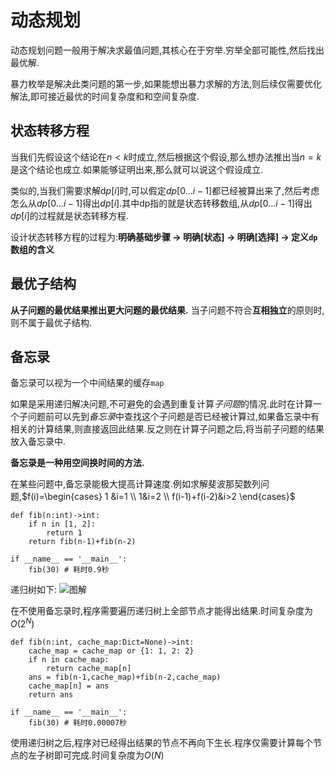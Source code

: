 # 动态规划
动态规划问题一般用于解决求最值问题,其核心在于穷举.穷举全部可能性,然后找出最优解.

暴力枚举是解决此类问题的第一步,如果能想出暴力求解的方法,则后续仅需要优化解法,即可接近最优的时间复杂度和和空间复杂度.



## 状态转移方程

当我们先假设这个结论在$n<k$时成立,然后根据这个假设,那么想办法推出当$n=k$是这个结论也成立.如果能够证明出来,那么就可以说这个假设成立.

类似的,当我们需要求解d$p[i]$时,可以假定$dp[0\dots i-1]$都已经被算出来了,然后考虑怎么从$dp[0\dots i-1]$得出$dp[i]$.其中dp指的就是状态转移数组,从$dp[0\dots i-1]$得出$dp[i]$的过程就是状态转移方程.

设计状态转移方程的过程为:**明确基础步骤 -> 明确[状态] -> 明确[选择] -> 定义`dp`数组的含义**


## 最优子结构
**从子问题的最优结果推出更大问题的最优结果.**
当子问题不符合**互相独立**的原则时,则不属于最优子结构.



## 备忘录
备忘录可以视为一个中间结果的缓存`map`

如果是采用递归解决问题,不可避免的会遇到重复计算*子问题*的情况.此时在计算一个子问题前可以先到*备忘录*中查找这个子问题是否已经被计算过,如果备忘录中有相关的计算结果,则直接返回此结果.反之则在计算子问题之后,将当前子问题的结果放入备忘录中.

**备忘录是一种用空间换时间的方法.**

在某些问题中,备忘录能极大提高计算速度.例如求解斐波那契数列问题,$f(i)=\begin{cases}
    1 &i=1 \\
    1&i=2 \\
    f(i-1)+f(i-2)&i>2
\end{cases}$

```py3 title="不使用备忘录"
def fib(n:int)->int:
    if n in [1, 2]:
        return 1
    return fib(n-1)+fib(n-2)

if __name__ == '__main__':
    fib(30) # 耗时0.9秒
```
递归树如下:
![图解](https://labuladong.github.io/algo/images/%e5%8a%a8%e6%80%81%e8%a7%84%e5%88%92%e8%af%a6%e8%a7%a3%e8%bf%9b%e9%98%b6/1.jpg)

在不使用备忘录时,程序需要遍历递归树上全部节点才能得出结果.时间复杂度为$O(2^N)$

```py3 title="使用备忘录"
def fib(n:int, cache_map:Dict=None)->int:
    cache_map = cache_map or {1: 1, 2: 2}
    if n in cache_map:
        return cache_map[n]
    ans = fib(n-1,cache_map)+fib(n-2,cache_map)
    cache_map[n] = ans
    return ans

if __name__ == '__main__':
    fib(30) # 耗时0.00007秒
```
使用递归树之后,程序对已经得出结果的节点不再向下生长.程序仅需要计算每个节点的左子树即可完成.时间复杂度为$O(N)$